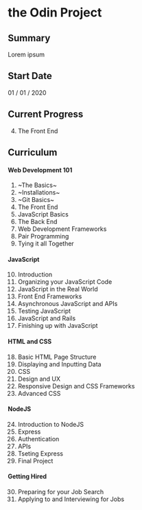 # the Odin Project

## Summary
Lorem ipsum

## Start Date
01 / 01 / 2020

## Current Progress
4. The Front End

## Curriculum
#### Web Development 101
1. ~The Basics~
2. ~Installations~
3. ~Git Basics~
4. The Front End
5. JavaScript Basics
6. The Back End
7. Web Development Frameworks
8. Pair Programming
9. Tying it all Together

#### JavaScript
10. Introduction
11. Organizing your JavaScript Code
12. JavaScript in the Real World
13. Front End Frameworks
14. Asynchronous JavaScript and APIs
15. Testing JavaScript
16. JavaScript and Rails
17. Finishing up with JavaScript

#### HTML and CSS
18. Basic HTML Page Structure
19. Displaying and Inputting Data
20. CSS
21. Design and UX
22. Responsive Design and CSS Frameworks
23. Advanced CSS

#### NodeJS
24. Introduction to NodeJS
25. Express
26. Authentication
27. APIs
28. Tseting Express
29. Final Project

#### Getting Hired
30. Preparing for your Job Search
31. Applying to and Interviewing for Jobs